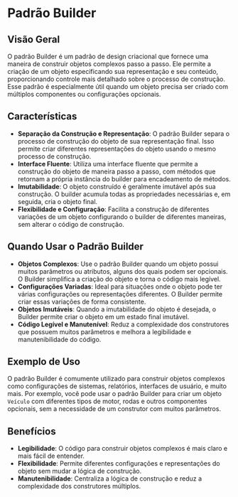 # Padrão Builder

## Visão Geral

O padrão Builder é um padrão de design criacional que fornece uma maneira de construir objetos complexos passo a passo. Ele permite a criação de um objeto especificando sua representação e seu conteúdo, proporcionando controle mais detalhado sobre o processo de construção. Esse padrão é especialmente útil quando um objeto precisa ser criado com múltiplos componentes ou configurações opcionais.

## Características

- **Separação da Construção e Representação**: O padrão Builder separa o processo de construção do objeto de sua representação final. Isso permite criar diferentes representações do objeto usando o mesmo processo de construção.
- **Interface Fluente**: Utiliza uma interface fluente que permite a construção do objeto de maneira passo a passo, com métodos que retornam a própria instância do builder para encadeamento de métodos.
- **Imutabilidade**: O objeto construído é geralmente imutável após sua construção. O builder acumula todas as propriedades necessárias e, em seguida, cria o objeto final.
- **Flexibilidade e Configuração**: Facilita a construção de diferentes variações de um objeto configurando o builder de diferentes maneiras, sem alterar o código de construção.

## Quando Usar o Padrão Builder

- **Objetos Complexos**: Use o padrão Builder quando um objeto possui muitos parâmetros ou atributos, alguns dos quais podem ser opcionais. O Builder simplifica a criação do objeto e torna o código mais legível.
- **Configurações Variadas**: Ideal para situações onde o objeto pode ter várias configurações ou representações diferentes. O Builder permite criar essas variações de forma consistente.
- **Objetos Imutáveis**: Quando a imutabilidade do objeto é desejada, o Builder permite criar o objeto em um estado final imutável.
- **Código Legível e Manutenível**: Reduz a complexidade dos construtores que possuem muitos parâmetros e melhora a legibilidade e manutenibilidade do código.

## Exemplo de Uso

O padrão Builder é comumente utilizado para construir objetos complexos como configurações de sistemas, relatórios, interfaces de usuário, e muito mais. Por exemplo, você pode usar o padrão Builder para criar um objeto `Veículo` com diferentes tipos de motor, rodas e outros componentes opcionais, sem a necessidade de um construtor com muitos parâmetros.

## Benefícios

- **Legibilidade**: O código para construir objetos complexos é mais claro e mais fácil de entender.
- **Flexibilidade**: Permite diferentes configurações e representações do objeto sem mudar a lógica de construção.
- **Manutenibilidade**: Centraliza a lógica de construção e reduz a complexidade dos construtores múltiplos.
